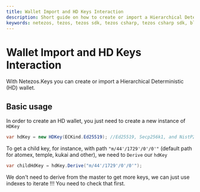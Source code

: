 ```yaml
---
title: Wallet Import and HD Keys Interaction
description: Short guide on how to create or import a Hierarchical Deterministic (HD) wallet.
keywords: netezos, tezos, tezos sdk, tezos csharp, tezos csharp sdk, blockchain, blockchain sdk, hierarchical deterministic, hd, kukai, atomex, temple wallet
---
```


# Wallet Import and HD Keys Interaction
With Netezos.Keys you can create or import a Hierarchical Deterministic (HD) wallet.

## Basic usage

In order to create an HD wallet, you just need to create a new instance of `HDKey`

```cs
var hdKey = new HDKey(ECKind.Ed25519); //Ed25519, Secp256k1, and NistP256 are available
```

To get a child key, for instance, with path `"m/44'/1729'/0'/0'"` (default path for atomex, temple, kukai and other), we need to `Derive` our `hdKey`

```cs
var childHdKey = hdKey.Derive("m/44'/1729'/0'/0'");
```
We don't need to derive from the master to get more keys, we can just use indexes to iterate
!!! You need to check that first.